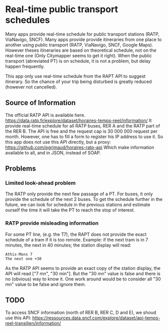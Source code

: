 # Real-time public transport schedules

Many apps provide real-time schedule for public transport stations (RATP, ViaNavigo, SNCF).
Many apps provide provide itineraries from one place to another using public
transport (RATP, ViaNavigo, SNCF, Google Maps).
However theses itineraries are based on theoretical schedule, not on the
real-time one (Only Citymapper seems to get it right).
When the public transport (abreviated PT) is on schedule, it is not a problem, but delay happen
frequently.

This app only use real-time schedule from the RAPT API to suggest itinerary.
So the chance of your trip being disturbed is greatly reduced (however not cancelled).

## Source of Information
The official RATP API is available here.
https://data.ratp.fr/explore/dataset/horaires-temps-reel/information/
It provide real-time schedule for all RATP buses, RER A and the RATP part of the
RER B.
The API is free and the request cap is 30 000 000 request per month.
However, one has to fill a form to register his IP address to use it.
So this app does not use this API directly, but a proxy:
https://github.com/pgrimaud/horaires-ratp-api
Which make information available to all, and in JSON, instead of SOAP.

## Problems
### Limited look-ahead problem
The RATP only provide the next few passage of a PT. For buses, it only provide
the schedule of the next 2 buses. To get the schedule further in the future, we
can look for schedule in the previous stations and estimate ourself the time it
will take the PT to reach the stop of interest.

### RATP provide misleading information
For some PT line, (e.g. the T7), the RAPT does not provide the exact schedule of
a tram if it is too remote. Example: if the next tram is in 7 minutes, the next
in 40 minutes; the station display will read:
```
Athis-Mons 7
The next one +30
```

As the RATP API seems to provide an exact copy of the station display, the API
will read ["7 mn", "30 min"]. But the "30 mn" value is false and there is no
(obvious) way to know it.
One work around would be to consider all "30 mn" value to be false and ignore
them.

## TODO
To access SNCF information (north of RER B, RER C, D and E), we shoud use this
API:
https://ressources.data.sncf.com/explore/dataset/api-temps-reel-transilien/information/
